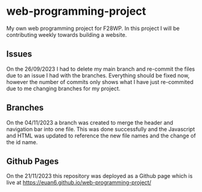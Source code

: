 # web-programming-project

My own web programming project for F28WP. In this project I will be contributing weekly towards building a website.

## Issues

On the 26/09/2023 I had to delete my main branch and re-commit the files due to an issue I had with the branches. Everything should be fixed now, however the number of commits only shows what I have just re-commited due to me changing branches for my project.

## Branches

On the 04/11/2023 a branch was created to merge the header and navigation bar into one file. This was done successfully and the Javascript and HTML was updated to reference the new file names and the change of the id name.

## Github Pages

On the 21/11/2023 this repository was deployed as a Github page which is live at https://euan6.github.io/web-programming-project/